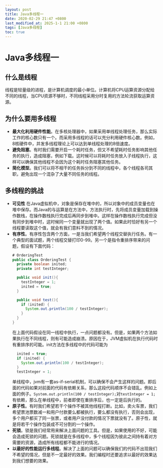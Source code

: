 ```yaml
---
layout: post
title: Java多线程一
date: 2020-02-29 21:47 +0800
last_modified_at: 2025-1-1 21:00 +0800
tags: [Java多线程]
toc: true
---
```

# Java多线程一

## 什么是线程
线程是轻量级的进程，是计算机调度的最小单位。计算机将CPU运算资源分配给不同的线程，当CPU资源不够时，不同线程采用分时复用的方法轮流获取运算资源。
## 为什么要用多线程
* __最大化利用硬件性能__。在多核处理器中，如果采用单线程处理任务，那么实际工作的核心数只有一个。而采用多线程的话可以充分利用硬件核心数。例如，8核硬件中，并发多线程理论上可以达到单线程处理的8倍速度。
* __避免阻塞__。有时我们需要开启一个耗时任务，但又不希望耗时任务影响其他任务的执行，造成阻塞，例如下载。这时候可以将耗时任务放入子线程执行，这样可以确保其他线程不会因为这个耗时任务阻塞其他任务。
* __简化模型__。我们可以将不相干的任务拆分到不同的线程中，各个线程各司其职，避免出现一个混杂了大量不同任务的线程。
## 多线程的挑战
* __可见性__ 在Java虚拟机中，对象是保存在堆中的，所以对象中的成员变量也在堆中保存。而Java的与运算是在方法中，方法执行时，先将成员变量加载到操作数栈，在操作数栈执行完成后再同步到堆中。这样在操作数栈执行完成但没有同步到堆中时，这时候同一个变量就出现了两个值。如果此时恰好有另一个线程要读取这个值，就会有我们意料不到的情况。
* __有序性__。有序性包含两个方面，一是当我们希望两个线程交替执行任务。有一个典型的面试题，两个线程交替打印0-99。另一个是指令重排序带来的问题，假设有下面代码：  
  ```Java
  # OrderingTest
  public class OrderingTest {
    private boolean inited;
    private int testInteger;

    public void init(){
      testInteger = 1;
      inited = true;
    }

    public void test(){
      if (inited) {
        System.out.println(100 / testInteger);
      }
    }
  }
  ```
  在上面代码假设在同一线程中执行，一点问题都没有。但是，如果两个方法如果执行在不同线程，则有可能造成崩溃。原因在于，JVM虚拟机在执行代码时有重排序的可能。init方法在多线程中的代码可能为
  ```Java
    inited = true;
    if (inited) {
      System.out.println(100 / testInteger);
    }
    testInteger = 1;
  ```
  单线程中，jvm有一套as-if-serial机制，可以确保不会产生这样的问题。即后面的代码如果对前面的代码有依赖关系，那么这段代码顺序不会错乱。例如上面的例子。`System.out.println(100 / testInteger);`对`testInteger = 1;`有依赖，那么在单线程中，前者即使在重排序后，也一定是后执行的。
* __原子性__。有时我们希望若干个操作不被其他线程打断。比如，卖火车票，我们希望票池票数减一和用户付款要么都被执行，要么都没有执行，否则会出现，多个用户都买了同一张票，或者用户没付款的情况下票就没有了。原子性，就是将若干个操作包装成不可分割的一个操作。
* __死锁__。锁是我们经常用来解决上面问题的工具。但是，如果使用的不好，可能会造成死锁的问题。死锁就是在多线程中，多个线程因为彼此之间持有着对方需要的资源，造成所有线程都不能进行的情况。
* __以最好的性能运行多线程__。解决了上面的问题可以确保我们的代码不出现我们不希望的情况，但是不一定最好的效果。我们编程时还要追求以最好的效果达到我们想要的效果。
